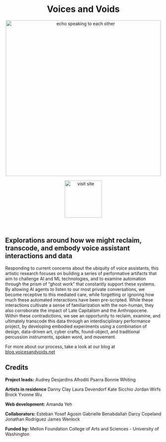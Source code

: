 
<h1 align="center">Voices and Voids</h1>

<a href="https://amandayehh.github.io/voices-and-voids/" >
 <p align="center">
  <img src="https://i.imgur.com/aYDKbjR.gif" alt="echo speaking to each other" width="500px" >
  </p>
</a>
  
<a href="https://amandayehh.github.io/voices-and-voids/" >
  <p align="center">
<img src="https://i.imgur.com/LHupK4E.png" alt="visit site" width="120px" >
  </p>
</a>

<p></br></p>


## Explorations around how we might reclaim, transcode, and embody voice assistant interactions and data
Responding to current concerns about the ubiquity of voice assistants, this artistic research focuses on building a series of performative artifacts that aim to challenge AI and ML technologies, and to examine automation through the prism of “ghost work” that constantly support these systems. By allowing AI agents to listen to our most private conversations, we become receptive to this mediated care, while forgetting or ignoring how much these automated interactions have been pre-scripted. While these interactions cultivate a sense of familiarization with the non-human, they also corroborate the impact of Late Capitalism and the Anthropocene. Within these contradictions, we see an opportunity to reclaim, examine, and ultimately transcode this data through an interdisciplinary performance project, by developing embodied experiments using a combination of design, data-driven art, cyber crafts, found-object, and traditional percussion instruments, spoken word, and movement.

For more about our process, take a look at our blog at <a href="https://voicesandvoids.net/">blog.voicesandvoids.net</a>

## Credits

**Project leads:**
Audrey Desjardins
Afroditi Psarra
Bonnie Whiting

**Artists in residence**
Danny Clay
Laura Devendorf
Kate Sicchio
Jordan Wirfs Brock
Yvonne Wu

**Web development:**
Amanda Yeh

**Collaborators:**
Esteban Yosef Agosin
Gabrielle Benabdallah
Darcy Copeland
Jonathan Rodriguez
James Wenlock

**Funded by:**
Mellon Foundation
College of Arts and Sciences - University of Washington
